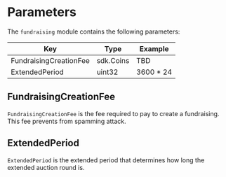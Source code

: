 <!-- order: 8 -->

# Parameters

The `fundraising` module contains the following parameters:

| Key                        | Type      | Example             |
| -------------------------- | --------- | ------------------- |
| FundraisingCreationFee     | sdk.Coins | TBD                 |
| ExtendedPeriod             | uint32    | 3600 * 24           |

## FundraisingCreationFee

`FundraisingCreationFee` is the fee required to pay to create a fundraising. This fee prevents from spamming attack.

## ExtendedPeriod

`ExtendedPeriod` is the extended period that determines how long the extended auction round is.